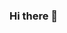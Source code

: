 ### Hi there 👋

<!--
**abdullahmusheer/abdullahmusheer** is a ✨ _special_ ✨ repository because its `README.md` (this file) appears on your GitHub profile.

Here are some ideas to get you started:

- 🔭 I’m currently working on database development and data analysis
- 💬 Ask me about Database management, SQL Querying, Reports and Business Analysis
- 📫 Reach me @ https://ca.linkedin.com/in/abdullah-rizvi
- ⚡ Fun fact: Someone tried to sell New Zealand on eBay (2006)

